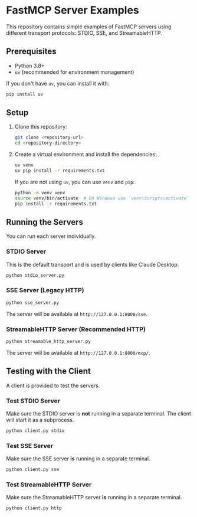 # FastMCP Server Examples

This repository contains simple examples of FastMCP servers using different transport protocols: STDIO, SSE, and StreamableHTTP.

## Prerequisites

- Python 3.8+
- `uv` (recommended for environment management)

If you don't have `uv`, you can install it with:
```bash
pip install uv
```

## Setup

1. Clone this repository:
   ```bash
   git clone <repository-url>
   cd <repository-directory>
   ```

2. Create a virtual environment and install the dependencies:
   ```bash
   uv venv
   uv pip install -r requirements.txt
   ```
   If you are not using `uv`, you can use `venv` and `pip`:
   ```bash
   python -m venv venv
   source venv/bin/activate  # On Windows use `venv\Scripts\activate`
   pip install -r requirements.txt
   ```

## Running the Servers

You can run each server individually.

### STDIO Server

This is the default transport and is used by clients like Claude Desktop.

```bash
python stdio_server.py
```

### SSE Server (Legacy HTTP)

```bash
python sse_server.py
```
The server will be available at `http://127.0.0.1:8000/sse`.

### StreamableHTTP Server (Recommended HTTP)

```bash
python streamable_http_server.py
```
The server will be available at `http://127.0.0.1:8000/mcp/`.

## Testing with the Client

A client is provided to test the servers.

### Test STDIO Server

Make sure the STDIO server is **not** running in a separate terminal. The client will start it as a subprocess.

```bash
python client.py stdio
```

### Test SSE Server

Make sure the SSE server **is** running in a separate terminal.

```bash
python client.py sse
```

### Test StreamableHTTP Server

Make sure the StreamableHTTP server **is** running in a separate terminal.

```bash
python client.py http
